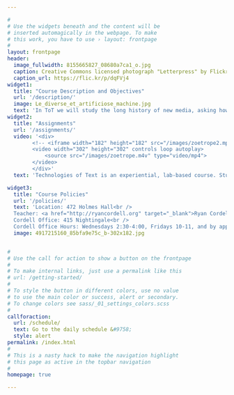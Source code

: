 ```yaml
---

#
# Use the widgets beneath and the content will be
# inserted automagically in the webpage. To make
# this work, you have to use › layout: frontpage
#
layout: frontpage
header:
  image_fullwidth: 8155665827_08680a7ca1_o.jpg
  caption: Creative Commons licensed photograph "Letterpress" by Flickr user Livy
  caption_url: https://flic.kr/p/dqFVj4
widget1:
  title: "Course Description and Objectives"
  url: '/description/'
  image: Le_diverse_et_artificiose_machine.jpg
  text: 'In ToT we will study the long history of new media, asking how technologies should shape our understanding of texts and the people who write, read, and interpret them. Many debates that seem unique to the twenty-first century—over privacy, intellectual property, information overload, and textual authority—are but new iterations of familiar battles in the histories of technology, new media, and literature…'
widget2:
  title: "Assignments"
  url: '/assignments/'
  video: '<div>
        <!-- <iframe width="182" height="182" src="/images/zoetrope2.mp4" frameborder="0" allowfullscreen></iframe> -->
        <video width="302" height="302" controls loop autoplay>
            <source src="/images/zoetrope.m4v" type="video/mp4">
        </video>
        </div>'
  text: 'Technologies of Text is an experiential, lab-based course. Students complete a wide range of assignments from setting type on a letterpress printer to coding a literary bot in the R programming language (& much more in between)…'

widget3:
  title: "Course Policies"
  url: '/policies/'
  text: 'Location: 472 Holmes Hall<br />
  Teacher: <a href="http://ryancordell.org" target="_blank">Ryan Cordell</a> (<a href="mailto:r.cordell@northeastern.edu" target="_blank">email</a>)<br />
  Cordell Office: 415 Nightingale<br />
  Cordell Office Hours: Wednesdays 2:30-4:00, Fridays 10-11, and by appointment'
  image: 4917215160_85bfa9e75c_b-302x182.jpg


#
# Use the call for action to show a button on the frontpage
#
# To make internal links, just use a permalink like this
# url: /getting-started/
#
# To style the button in different colors, use no value
# to use the main color or success, alert or secondary.
# To change colors see sass/_01_settings_colors.scss
#
callforaction:
  url: /schedule/
  text: Go to the daily schedule &#9758;
  style: alert
permalink: /index.html
#
# This is a nasty hack to make the navigation highlight
# this page as active in the topbar navigation
#
homepage: true

---
```


<!-- <div id="videoModal" class="reveal-modal large" data-reveal="">
  <div class="flex-video widescreen vimeo" style="display: block;">
    <iframe width="1280" height="720" src="https://youtu.be/3OV5mWQc7II" frameborder="0" allowfullscreen></iframe>
  </div>
  <a class="close-reveal-modal">&#215;</a>
</div> -->
